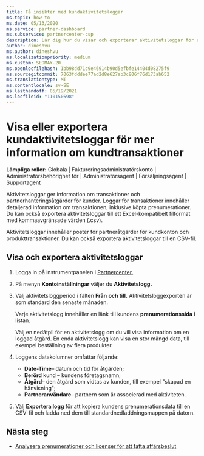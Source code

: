 ```yaml
---
title: Få insikter med kundaktivitetsloggar
ms.topic: how-to
ms.date: 05/13/2020
ms.service: partner-dashboard
ms.subservice: partnercenter-csp
description: Lär dig hur du visar och exporterar aktivitetsloggar för att få insikter om kundkontotransaktioner och andra kundrelaterade partnerhanteringsaktiviteter.
author: dineshvu
ms.author: dineshvu
ms.localizationpriority: medium
ms.custom: SEOMAY.20
ms.openlocfilehash: 1bb98dd71c9e46914b90d5efbfe14404d08275f9
ms.sourcegitcommit: 7063fdddee77ad2d8e627ab3c806f76d173ab652
ms.translationtype: MT
ms.contentlocale: sv-SE
ms.lasthandoff: 05/19/2021
ms.locfileid: "110150598"
---
```

# <a name="view-or-export-customer-activity-logs-for-more-insight-into-customer-transactions"></a>Visa eller exportera kundaktivitetsloggar för mer information om kundtransaktioner

**Lämpliga roller:** Globala | Faktureringsadministratörskonto | Administratörsbehörighet för | Administratörsagent | Försäljningsagent | Supportagent

Aktivitetsloggar ger information om transaktioner och partnerhanteringsåtgärder för kunder. Loggar för transaktioner innehåller detaljerad information om transaktionen, inklusive köpta prenumerationer. Du kan också exportera aktivitetsloggar till ett Excel-kompatibelt filformat med kommaavgränsade värden (.csv).

Aktivitetsloggar innehåller poster för partneråtgärder för kundkonton och produkttransaktioner. Du kan också exportera aktivitetsloggar till en CSV-fil.

## <a name="view-and-export-activity-logs"></a>Visa och exportera aktivitetsloggar

1. Logga in på instrumentpanelen i [Partnercenter.](https://partner.microsoft.com/dashboard)

2. På menyn **Kontoinställningar** väljer du **Aktivitetslogg.**

3. Välj aktivitetsloggperiod i fälten **Från** **och till.** Aktivitetsloggexporten är som standard den senaste månaden.

   Varje aktivitetslogg innehåller en länk till kundens **prenumerationssida i** listan.

   Välj en nedåtpil för en aktivitetslogg om du vill visa information om en loggad åtgärd. En enda aktivitetslogg kan visa en stor mängd data, till exempel beställning av flera produkter.

4. Loggens datakolumner omfattar följande:
   - **Date-Time**– datum och tid för åtgärden;
   - **Berörd** kund – kundens företagsnamn;
   - **Åtgärd**– den åtgärd som vidtas av kunden, till exempel "skapad en hänvisning";
   - **Partneranvändare**– partnern som är associerad med aktiviteten.

5. Välj **Exportera logg** för att kopiera kundens prenumerationsdata till en CSV-fil och ladda ned dem till standardnedladdningsmappen på datorn.

## <a name="next-steps"></a>Nästa steg

- [Analysera prenumerationer och licenser för att fatta affärsbeslut](analyze-subscriptions-licenses.md)
